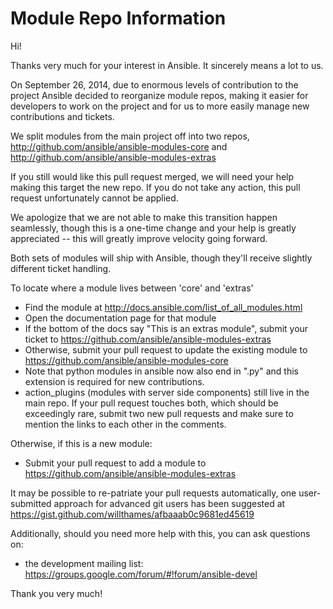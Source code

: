 Module Repo Information
=======================

Hi!

Thanks very much for your interest in Ansible.  It sincerely means a lot to us. 

On September 26, 2014, due to enormous levels of contribution to the project Ansible decided to reorganize module repos, making it easier
for developers to work on the project and for us to more easily manage new contributions and tickets.

We split modules from the main project off into two repos, http://github.com/ansible/ansible-modules-core and http://github.com/ansible/ansible-modules-extras

If you still would like this pull request merged, we will need your help making this target the new repo.  If you do not take any action, this
pull request unfortunately cannot be applied.

We apologize that we are not able to make this transition happen seamlessly, though this is a one-time change and your help is greatly appreciated -- 
this will greatly improve velocity going forward.

Both sets of modules will ship with Ansible, though they'll receive slightly different ticket handling.

To locate where a module lives between 'core' and 'extras'

   * Find the module at http://docs.ansible.com/list_of_all_modules.html
   * Open the documentation page for that module
   * If the bottom of the docs say "This is an extras module", submit your ticket to https://github.com/ansible/ansible-modules-extras
   * Otherwise, submit your pull request to update the existing module to https://github.com/ansible/ansible-modules-core
   * Note that python modules in ansible now also end in ".py" and this extension is required for new contributions.
   * action_plugins (modules with server side components) still live in the main repo.  If your pull request touches both, which should be
     exceedingly rare, submit two new pull requests and make sure to mention the links to each other in the comments.

Otherwise, if this is a new module:

   * Submit your pull request to add a module to https://github.com/ansible/ansible-modules-extras

It may be possible to re-patriate your pull requests automatically, one user-submitted approach for advanced git users
has been suggested at https://gist.github.com/willthames/afbaaab0c9681ed45619

Additionally, should you need more help with this, you can ask questions on:

   * the development mailing list: https://groups.google.com/forum/#!forum/ansible-devel

Thank you very much!


